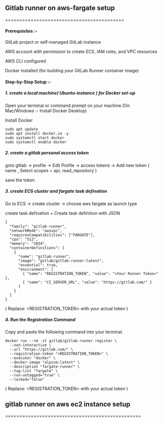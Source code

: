 ## Gitlab runner on aws-fargate setup
==========================================

#### Prerequisites :-

GitLab project or self-managed GitLab instance

AWS account with permission to create ECS, IAM roles, and VPC resources

AWS CLI configured

Docker installed (for building your GitLab Runner container image)


#### Step-by-Step Setup :-


##### 1. create a local machine( Ubuntu-instance ) for Docker set-up

Open your terminal or command prompt on your machine.(On Mac/Windows :- Install Docker Desktop)

Install Docker 

```
sudo apt update
sudo apt install docker.io -y
sudo systemctl start docker
sudo systemctl enable docker
```

##### 2. create a gitlab personal access token

goto gitlab  ->  profile  ->  Edit Profile  ->  access tokens  ->  Add new token ( name , Select scopes = api, read_repository )

save the token


##### 3. create ECS cluster and fargate task defination

Go to ECS  ->  create cluster  ->  choose aws fargate as launch type

create task defination  = Create task definition with JSON

```
{
  "family": "gitlab-runner",
  "networkMode": "awsvpc",
  "requiresCompatibilities": ["FARGATE"],
  "cpu": "512",
  "memory": "1024",
  "containerDefinitions": [
    {
      "name": "gitlab-runner",
      "image": "gitlab/gitlab-runner:latest",
      "essential": true,
      "environment": [
        { "name": "REGISTRATION_TOKEN", "value": "<Your Runner Token>" },
        { "name": "CI_SERVER_URL", "value": "https://gitlab.com/" }
      ]
    }
  ]
}
```

( Replace: <REGISTRATION_TOKEN> with your actual token )


##### 4. Run the Registration Command

Copy and paste the following command into your terminal.

```
docker run --rm -it gitlab/gitlab-runner register \
  --non-interactive \
  --url "https://gitlab.com/" \
  --registration-token "<REGISTRATION_TOKEN>" \
  --executor "docker" \
  --docker-image "alpine:latest" \
  --description "fargate-runner" \
  --tag-list "fargate" \
  --run-untagged="true" \
  --locked="false"

```

( Replace: <REGISTRATION_TOKEN> with your actual token )


## gitlab runner on aws ec2 instance setup
================================================
